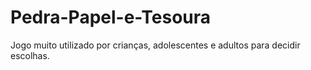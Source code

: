 # Pedra-Papel-e-Tesoura
Jogo muito utilizado por crianças, adolescentes e adultos para decidir escolhas.
